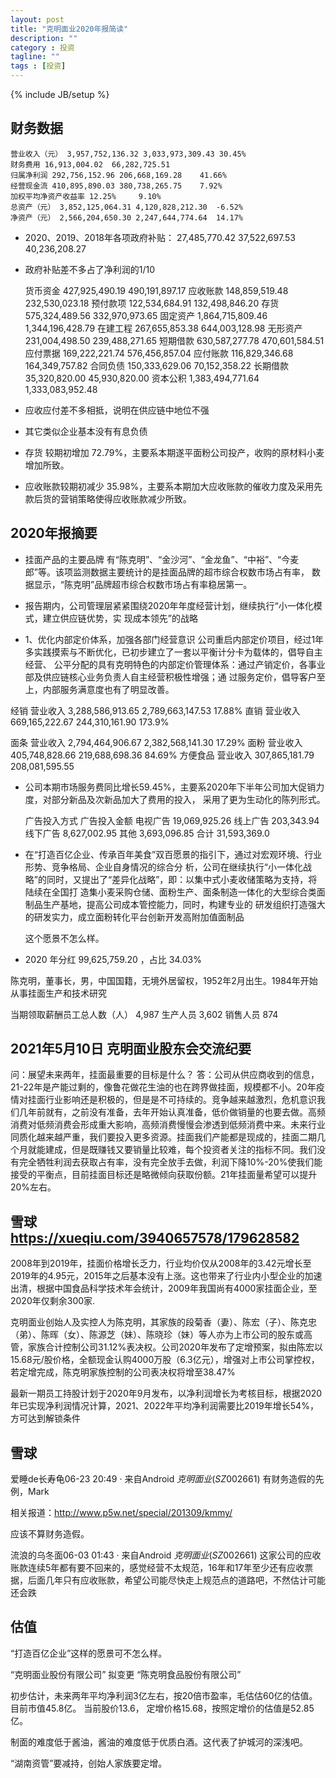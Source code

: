 ```yaml
---
layout: post
title: "克明面业2020年报简读"
description: ""
category : 投资
tagline: ""
tags : [投资]
---
```

{% include JB/setup %}

## 财务数据
    营业收入（元） 3,957,752,136.32 3,033,973,309.43 30.45%
    财务费用 16,913,004.02  66,282,725.51
    归属净利润 292,756,152.96 206,668,169.28    41.66%
    经营现金流 410,895,890.03 380,738,265.75    7.92%
    加权平均净资产收益率 12.25%     9.10%
    总资产（元） 3,852,125,064.31 4,120,828,212.30  -6.52%
    净资产（元） 2,566,204,650.30 2,247,644,774.64  14.17%

* 2020、2019、2018年各项政府补贴： 27,485,770.42 37,522,697.53 40,236,208.27 
* 政府补贴差不多占了净利润的1/10

    货币资金 427,925,490.19 490,191,897.17
    应收账款 148,859,519.48 232,530,023.18
    预付款项 122,534,684.91 132,498,846.20
    存货 575,324,489.56 332,970,973.65
    固定资产 1,864,715,809.46 1,344,196,428.79
    在建工程 267,655,853.38 644,003,128.98
    无形资产 231,004,498.50 239,488,271.65
    短期借款 630,587,277.78 470,601,584.51
    应付票据 169,222,221.74 576,456,857.04
    应付账款 116,829,346.68 164,349,757.82
    合同负债 150,333,629.06  70,152,358.22
    长期借款 35,320,820.00 45,930,820.00
    资本公积 1,383,494,771.64 1,333,083,952.48

* 应收应付差不多相抵，说明在供应链中地位不强
* 其它类似企业基本没有有息负债

* 存货 较期初增加 72.79%，主要系本期遂平面粉公司投产，收购的原材料小麦增加所致。
* 应收账款较期初减少 35.98%，主要系本期加大应收账款的催收力度及采用先款后货的营销策略使得应收账款减少所致。



## 2020年报摘要
* 挂面产品的主要品牌
有“陈克明”、“金沙河”、“金龙鱼”、“中裕”、“今麦郎”等。该项监测数据主要统计的是挂面品牌的超市综合权数市场占有率，
数据显示，“陈克明”品牌超市综合权数市场占有率稳居第一。

* 报告期内，公司管理层紧紧围绕2020年年度经营计划，继续执行“小一体化模式，建立供应链优势，实
现成本领先”的战略

* 1、优化内部定价体系，加强各部门经营意识
公司重启内部定价项目，经过1年多实践摸索与不断优化，已初步建立了一套以平衡计分卡为载体的，倡导自主经营、
公平分配的具有克明特色的内部定价管理体系：通过产销定价，各事业部及供应链核心业务负责人自主经营积极性增强；通
过服务定价，倡导客户至上，内部服务满意度也有了明显改善。


经销
营业收入 3,288,586,913.65 2,789,663,147.53 17.88%
直销
营业收入 669,165,222.67 244,310,161.90 173.9%

面条
营业收入 2,794,464,906.67 2,382,568,141.30 17.29%
面粉
营业收入 405,748,828.66 219,688,698.36 84.69%
方便食品
营业收入 307,865,181.79 208,081,595.55 

* 公司本期市场服务费同比增长59.45%，主要系2020年下半年公司加大促销力度，对部分新品及次新品加大了费用的投入，
采用了更为生动化的陈列形式。

    广告投入方式 广告投入金额
    电视广告 19,069,925.26
    线上广告 203,343.94
    线下广告 8,627,002.95
    其他 3,693,096.85
    合计 31,593,369.0

* 在“打造百亿企业、传承百年美食”双百愿景的指引下，通过对宏观环境、行业形势、竞争格局、企业自身情况的综合分
析，公司在继续执行“小一体化战略”的同时，又提出了“差异化战略”，即：以集中式小麦收储策略为支持，将陆续在全国打
造集小麦采购仓储、面粉生产、面条制造一体化的大型综合类面制品生产基地，提高公司成本管控能力，同时，构建专业的
研发组织打造强大的研发实力，成立面粉转化平台创新开发高附加值面制品

    这个愿景不怎么样。

* 2020 年分红 99,625,759.20 ，占比 34.03%

陈克明，董事长，男，中国国籍，无境外居留权，1952年2月出生。1984年开始从事挂面生产和技术研究


当期领取薪酬员工总人数（人） 4,987
生产人员 3,602
销售人员 874


## 2021年5月10日 克明面业股东会交流纪要

问：展望未来两年，挂面最重要的目标是什么？
答：公司从供应商收到的信息，21-22年是产能过剩的，像鲁花做花生油的也在跨界做挂面，规模都不小。20年疫情对挂面行业影响还是积极的，但是是不可持续的。竞争越来越激烈，危机意识我们几年前就有，之前没有准备，去年开始认真准备，低价做销量的也要去做。高频消费对低频消费会形成重大影响，高频消费慢慢会渗透到低频消费中来。未来行业同质化越来越严重，我们要投入更多资源。挂面我们产能都是现成的，挂面二期几个月就能建成，但是既赚钱又要销量比较难，每个投资者关注的指标不同。我们没有完全牺牲利润去获取占有率，没有完全放手去做，利润下降10%-20%使我们能接受的平衡点，目前挂面目标还是略微倾向获取份额。21年挂面量希望可以提升20%左右。

## 雪球 https://xueqiu.com/3940657578/179628582
2008年到2019年，挂面价格增长乏力，行业均价仅从2008年的3.42元增长至2019年的4.95元，2015年之后基本没有上涨。这也带来了行业内小型企业的加速出清，根据中国食品科学技术年会统计，2009年我国尚有4000家挂面企业，至2020年仅剩余300家.

克明面业创始人及实控人为陈克明，其家族的段菊香（妻）、陈宏（子）、陈克忠（弟）、陈晖（女）、陈源芝（妹）、陈晓珍（妹）等人亦为上市公司的股东或高管，家族合计控制公司31.12%表决权。公司2020年发布了定增预案，拟由陈宏以15.68元/股价格，全额现金认购4000万股（6.3亿元），增强对上市公司掌控权，若定增完成，陈克明家族控制的公司表决权将增至38.47%

最新一期员工持股计划于2020年9月发布，以净利润增长为考核目标，根据2020年已实现净利润情况计算，2021、2022年平均净利润需要比2019年增长54%，方可达到解锁条件

## 雪球
爱睡de长寿龟06-23 20:49 · 来自Android
$克明面业(SZ002661)$ 有财务造假的先例，Mark

相关报道：http://www.p5w.net/special/201309/kmmy/

应该不算财务造假。

流浪的乌冬面06-03 01:43 · 来自Android
$克明面业(SZ002661)$ 这家公司的应收账款连续5年都有要不回来的，感觉经营不太规范，16年和17年至少还有应收票据，后面几年只有应收账款，希望公司能尽快走上规范点的道路吧，不然估计可能还会跌



## 估值

“打造百亿企业”这样的愿景可不怎么样。

“克明面业股份有限公司” 拟变更 “陈克明食品股份有限公司”

初步估计，未来两年平均净利润3亿左右，按20倍市盈率，毛估估60亿的估值。目前市值45.8亿。
当前股价13.6， 定增价格15.68，按照定增价的估值是52.85亿。

制面的难度低于酱油，酱油的难度低于优质白酒。这代表了护城河的深浅吧。

“湖南资管”要减持，创始人家族要定增。